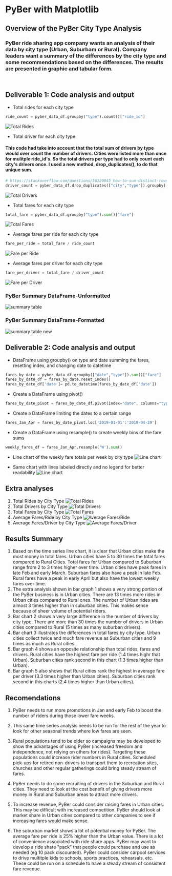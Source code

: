 # PyBer with Matplotlib

## Overview of the PyBer City Type Analysis

### PyBer ride sharing app company wants an analysis of their data by city type (Urban, Suburbam or Rural). Company leaders want a summary of the differences by the city type and some recommendations based on the differences. The results are presented in graphic and tabular form.
`  ` 
## Deliverable 1: Code analysis and output
- Total rides for each city type
```python
ride_count = pyber_data_df.groupby("type").count()["ride_id"]
```
![Total Rides](./Resources/Rides.png) 
- Total driver for each city type
#### This code had take into account that the total sum of drivers by type would over count the number of drivers. Cities were listed more than once for mulitple ride_id's. So the total drivers per type had to only count each city's drivers once. I used a new method, drop_duplicates(), to do that unique sum.
```python
# https://stackoverflow.com/questions/56220045 how-to-sum-distinct-rows-in-a-pandas-dataframe
driver_count = pyber_data_df.drop_duplicates(["city","type"]).groupby(["type"]).sum()["driver_count"]
```
![Total Drivers](./Resources/Drivers.png) 
- Total fares for each city type
```python
total_fare = pyber_data_df.groupby("type").sum()["fare"]
```
![Total Fares](./Resources/Fares.png) 
- Average fares per ride for each city type
```python
fare_per_ride = total_fare / ride_count
```
![Fare per Ride](./Resources/FarePerRide.png) 
- Average fares per driver for each city type
```python
fare_per_driver = total_fare / driver_count
```
![Fare per Driver](./Resources/FarePerDriver.png) 

### PyBer Summary DataFrame-Unformatted
![summary table](./Resources/pyber_summary_df_unformatted.png) 
### PyBer Summary DataFrame-Formatted
![summary table new](./Resources/pyber_summary_df.png) 

## Deliverable 2: Code analysis and output

- DataFrame using groupby() on type and date summing the fares, resetting index, and changing date to datetime
```python 
fares_by_date = pyber_data_df.groupby(["date","type"]).sum()["fare"]
fares_by_date_df = fares_by_date.reset_index()
fares_by_date_df['date']= pd.to_datetime(fares_by_date_df['date'])
```
- Create a DataFrame using pivot()
```python
fares_by_date_pivot = fares_by_date_df.pivot(index="date", columns="type", values="fare")
```
- Create a DataFrame limiting the dates to a certain range
```python
fares_Jan_Apr = fares_by_date_pivot.loc['2019-01-01':'2019-04-29']
```
- Create a DataFrame using resample() to create weekly bins of the fare sums
```python
weekly_fares_df = fares_Jan_Apr.resample('W').sum()
```
- Line chart of the weekly fare totals per week by city type
![Line chart](./analysis/PyBer_fare_summary.png)

- Same chart with lines labeled directly and no legend for better readability
![Line chart](./analysis/PyBer_fare_summary_new.png)


## Extra analyses

1. Total Rides by City Type
![Total Rides](./analysis/PyBer_fare_summary_rides.png)
1. Total Drivers by City Type
![Total Drivers](./analysis/PyBer_fare_summary_drivers.png)
1. Total Fares by City Type
![Total Fares](./analysis/PyBer_fare_summary_fares.png)
1. Average Fares/Ride by City Type
![Average Fares/Ride](./analysis/PyBer_fare_summary_farespercity.png)
1. Average Fares/Driver by City Type
![Average Fares/Driver](./analysis/PyBer_fare_summary_faresperdriver.png)

## Results Summary
1. Based on the time series line chart, it is clear that Urban cities make the most money in total fares. Urban cities have 5 to 30 times the total fares compared to Rural Cities. Total fares for Urban compared to Suburban range from 2 to 3 times higher over time. Urban cities have peak fares in late Feb and early March. Suburban fares also have a peak in late Feb. Rural fares have a peak in early April but also have the lowest weekly fares over time. 
` `  
1. The extra analysis shown in bar graph 1 shows a very strong portion of the PyBer business is in Urban cities. There are 13 times more rides in Urban cities compared to Rural ones. The number of Urban rides are almost 3 times higher than in suburban cities. This makes sense because of sheer volume of potential riders. 
1. Bar chart 2 shows a very large difference in the number of drivers by city type. There are more than 30 times the number of drivers in Urban cities compared to Rural (5 times as many suburban drivers).
1. Bar chart 3 illustrates the differences in total fares by city type. Urban cities collect twice and much fare revenue as Suburban cities and 9 times as much as Rural cities.
` `  
1. Bar graph 4 shows an opposite relationship than total rides, fares and drivers. Rural cities have the highest fare per ride (1.4 times highr that Urban). Suburban cities rank second in this chart (1.3 times higher than Urban). 
1. Bar graph 5 also shows that Rural cities rank the highest in average fare per driver (3.3 times higher than Urban cities). Suburban cities rank second in this charts (2.4 times higher than Urban cities). 

## Recomendations
1. PyBer needs to run more promotions in Jan and early Feb to boost the number of riders during those lower fare weeks. 

1. This same time series analysis needs to be run for the rest of the year to look for other seasonal trends where low fares are seen. 
` `  
1. Rural populations tend to be older so campaigns may be developed to show the advantages of using PyBer (increased freedom and independence, not relying on others for rides). Targeting these populations could increase rider numbers in Rural cities. Scheduled pick-ups for retired non-drivers to transport them to recreation sites, churches and other regular gatherings could bring steady stream of fares.

1. PyBer needs to do some recruiting of drivers in the Suburban and Rural cities. They need to look at the cost benefit of giving drivers more money in Rural and Suburban areas to attract more drivers.
` `  
1. To increase revenue, PyBer could consider raising fares in Urban cities. This may be difficult with increased competition. PyBer should look at market share in Urban cities compared to other companies to see if increasing fares would make sense.

1. The suburban market shows a lot of potential money for PyBer. The average fare per ride is 25% higher than the Urban value. There is a lot of convenience associated with ride share apps. PyBer may want to develop a ride share "pack" that people could purchase and use as needed (eg 10 pack discounted). PyBer could consider carpool services to drive multitple kids to schools, sports practices, rehearsals, etc. These could be run on a schedule to have a steady stream of consistent fare revenue.
